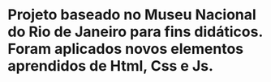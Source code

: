 # Projeto baseado no Museu Nacional do Rio de Janeiro para fins didáticos. Foram aplicados novos elementos aprendidos de Html, Css e Js.
